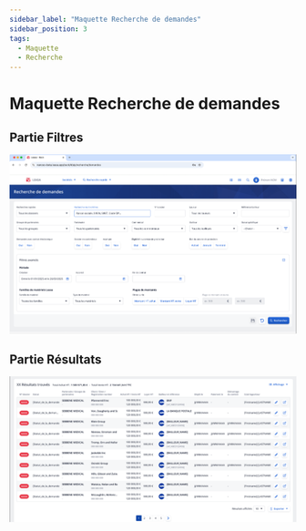 ```yaml
---
sidebar_label: "Maquette Recherche de demandes"
sidebar_position: 3
tags:
  - Maquette
  - Recherche
---
```


# Maquette Recherche de demandes 

## Partie Filtres

![screeshot de la maquette de la partie filtre](./../../static/img/maquette/partie_filtres.png)

## Partie Résultats

![screeshot de la maquette de la partie résultats](./../../static/img/maquette/partie_resultat.png)